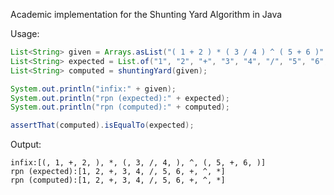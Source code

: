 Academic implementation for the Shunting Yard Algorithm in Java

Usage:

```java
List<String> given = Arrays.asList("( 1 + 2 ) * ( 3 / 4 ) ^ ( 5 + 6 )".split(" "));
List<String> expected = List.of("1", "2", "+", "3", "4", "/", "5", "6", "+", "^", "*");
List<String> computed = shuntingYard(given);

System.out.println("infix:" + given);
System.out.println("rpn (expected):" + expected);
System.out.println("rpn (computed):" + computed);

assertThat(computed).isEqualTo(expected);
```

Output:

```
infix:[(, 1, +, 2, ), *, (, 3, /, 4, ), ^, (, 5, +, 6, )]
rpn (expected):[1, 2, +, 3, 4, /, 5, 6, +, ^, *]
rpn (computed):[1, 2, +, 3, 4, /, 5, 6, +, ^, *]
```
